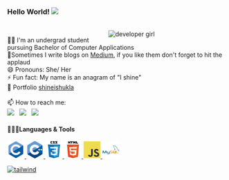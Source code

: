
### Hello World! <img src="https://github.com/sciencepal/sciencepal/blob/master/assets/Hi.gif" width="29px">
<br>
<img align="right" alt="developer girl" width= "270px" src="https://cdna.artstation.com/p/assets/images/images/042/631/286/original/bryan-rodriguez-belchibia-1-rightspeed.gif?1635037562">

👩‍🎓 I'm an undergrad student pursuing Bachelor of Computer Applications <br>
📝Sometimes I write blogs on [Medium](https://medium.com/@shinei27shukla), if you like them don't forget to hit the applaud <br>
😄 Pronouns: She/ Her <br>
⚡ Fun fact: My name is an anagram of "I shine"<br>
📍 Portfolio [shineishukla](https://shinei-shukla.netlify.app/)
<br>
<br/>
📫 How to reach me:
<br>
[<img src="https://img.icons8.com/fluent/48/000000/gmail.png" width="3.5%"/>](shinei27shukla@gmail.com)   &nbsp; 
[<img src="https://img.icons8.com/color/48/000000/linkedin.png" width="3.5%"/>](https://www.linkedin.com/in/shinei-shukla-3712991b0/)    &nbsp; 
[<img src="https://img.icons8.com/color/48/000000/twitter.png" width="3.5%"/>](https://twitter.com/ShineiShukla)   &nbsp;


 #### 👩🏻‍💻Languages & Tools <br>
<p align="left"> <a href="https://www.cprogramming.com/" target="_blank" rel="noreferrer"> 
<img src="https://raw.githubusercontent.com/devicons/devicon/master/icons/c/c-original.svg" alt="c" width="40" height="40"/> </a> 
<a href="https://www.w3schools.com/cpp/" target="_blank" rel="noreferrer"> 
<img src="https://raw.githubusercontent.com/devicons/devicon/master/icons/cplusplus/cplusplus-original.svg" alt="cplusplus" width="40" height="40"/> </a> 
<a href="https://www.w3schools.com/css/" target="_blank" rel="noreferrer"> 
<img src="https://raw.githubusercontent.com/devicons/devicon/master/icons/css3/css3-original-wordmark.svg" alt="css3" width="40" height="40"/> </a> <a href="https://www.w3.org/html/" target="_blank" rel="noreferrer"> 
<img src="https://raw.githubusercontent.com/devicons/devicon/master/icons/html5/html5-original-wordmark.svg" alt="html5" width="40" height="40"/> </a> 
<a href="https://developer.mozilla.org/en-US/docs/Web/JavaScript" target="_blank" rel="noreferrer"> 
<img src="https://raw.githubusercontent.com/devicons/devicon/master/icons/javascript/javascript-original.svg" alt="javascript" width="40" height="40"/> </a> 
<a href="https://www.mysql.com/" target="_blank" rel="noreferrer"> 
<img src="https://raw.githubusercontent.com/devicons/devicon/master/icons/mysql/mysql-original-wordmark.svg" alt="mysql" width="40" height="40"/> </a> </p>
<a href="https://tailwindcss.com/" target="_blank" rel="noreferrer"> 
<img src="https://www.vectorlogo.zone/logos/tailwindcss/tailwindcss-icon.svg" alt="tailwind" width="40" height="40"/> </a> </p>
 <br/>
 <br/>

